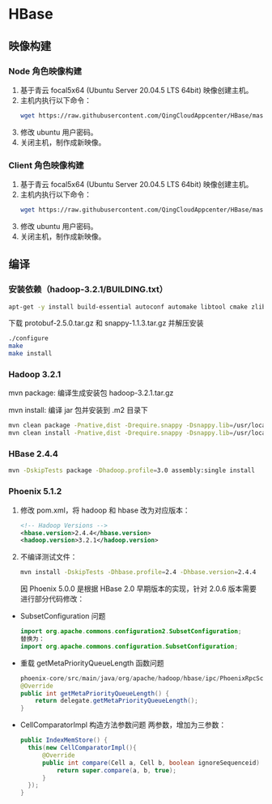 # HBase

## 映像构建

### Node 角色映像构建
1. 基于青云 focal5x64 (Ubuntu Server 20.04.5 LTS 64bit) 映像创建主机。
2. 主机内执行以下命令：
    ```bash
    wget https://raw.githubusercontent.com/QingCloudAppcenter/HBase/master/src/scripts/install.sh; sh install.sh node
    ```
3. 修改 ubuntu 用户密码。
4. 关闭主机，制作成新映像。

### Client 角色映像构建
1. 基于青云 focal5x64 (Ubuntu Server 20.04.5 LTS 64bit) 映像创建主机。
2. 主机内执行以下命令：
    ```bash
    wget https://raw.githubusercontent.com/QingCloudAppcenter/HBase/master/src/scripts/install.sh; sh install.sh client
    ```
3. 修改 ubuntu 用户密码。
4. 关闭主机，制作成新映像。

## 编译

### 安装依赖（hadoop-3.2.1/BUILDING.txt）
```bash
apt-get -y install build-essential autoconf automake libtool cmake zlib1g-dev pkg-config libssl-dev libsasl2-dev
```

下载 protobuf-2.5.0.tar.gz 和 snappy-1.1.3.tar.gz 并解压安装

```bash
./configure
make
make install
```

### Hadoop 3.2.1
mvn package: 编译生成安装包 hadoop-3.2.1.tar.gz

mvn install: 编译 jar 包并安装到 .m2 目录下 
```bash
mvn clean package -Pnative,dist -Drequire.snappy -Dsnappy.lib=/usr/local/lib -Dbundle.snappy -Drequire.openssl -Dopenssl.lib=/usr/lib/x86_64-linux-gnu -Dbundle.openssl -Dtar -DskipTests
mvn clean install -Pnative,dist -Drequire.snappy -Dsnappy.lib=/usr/local/lib -Dbundle.snappy -Drequire.openssl -Dopenssl.lib=/usr/lib/x86_64-linux-gnu -Dbundle.openssl -Dtar -DskipTests
```

### HBase 2.4.4
```bash
mvn -DskipTests package -Dhadoop.profile=3.0 assembly:single install
```

### Phoenix 5.1.2
1. 修改 pom.xml，将 hadoop 和 hbase 改为对应版本：
    ```xml
    <!-- Hadoop Versions -->
    <hbase.version>2.4.4</hbase.version>
    <hadoop.version>3.2.1</hadoop.version>
    ```
2. 不编译测试文件：
    ```bash
    mvn install -DskipTests -Dhbase.profile=2.4 -Dhbase.version=2.4.4
    ```
    因 Phoenix 5.0.0 是根据 HBase 2.0 早期版本的实现，针对 2.0.6 版本需要进行部分代码修改：

* SubsetConfiguration 问题
    ```java
    import org.apache.commons.configuration2.SubsetConfiguration;
    替换为：
    import org.apache.commons.configuration.SubsetConfiguration;
    ```
* 重载 getMetaPriorityQueueLength 函数问题
    ```java
    phoenix-core/src/main/java/org/apache/hadoop/hbase/ipc/PhoenixRpcScheduler.java 中增加：
    @Override
    public int getMetaPriorityQueueLength() {
        return delegate.getMetaPriorityQueueLength();
    }
    ```
* CellComparatorImpl 构造方法参数问题
    两参数，增加为三参数：
    ```java
    public IndexMemStore() {
      this(new CellComparatorImpl(){
          @Override
          public int compare(Cell a, Cell b, boolean ignoreSequenceid) {
              return super.compare(a, b, true);
          }
      });
    }
    ```